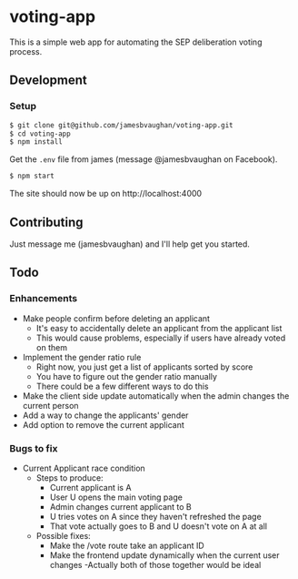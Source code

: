 # voting-app

This is a simple web app for automating the SEP deliberation voting process.

## Development

### Setup

```bash
$ git clone git@github.com/jamesbvaughan/voting-app.git
$ cd voting-app
$ npm install
```

Get the `.env` file from james (message @jamesbvaughan on Facebook).

```bash
$ npm start
```

The site should now be up on http://localhost:4000

## Contributing

Just message me (jamesbvaughan) and I'll help get you started.

## Todo

### Enhancements

- Make people confirm before deleting an applicant
  - It's easy to accidentally delete an applicant from the applicant list
  - This would cause problems, especially if users have already voted on them
- Implement the gender ratio rule
  - Right now, you just get a list of applicants sorted by score
  - You have to figure out the gender ratio manually
  - There could be a few different ways to do this
- Make the client side update automatically when the admin changes the current person
- Add a way to change the applicants' gender
- Add option to remove the current applicant

### Bugs to fix

- Current Applicant race condition
  - Steps to produce:
    - Current applicant is A
    - User U opens the main voting page
    - Admin changes current applicant to B
    - U tries votes on A since they haven't refreshed the page
    - That vote actually goes to B and U doesn't vote on A at all
  - Possible fixes:
    - Make the /vote route take an applicant ID
    - Make the frontend update dynamically when the current user changes
    -Actually both of those together would be ideal
